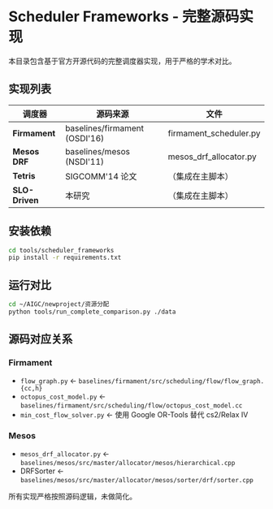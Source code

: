 # Scheduler Frameworks - 完整源码实现

本目录包含基于官方开源代码的完整调度器实现，用于严格的学术对比。

## 实现列表

| 调度器 | 源码来源 | 文件 |
|--------|---------|------|
| **Firmament** | baselines/firmament (OSDI'16) | firmament_scheduler.py |
| **Mesos DRF** | baselines/mesos (NSDI'11) | mesos_drf_allocator.py |
| **Tetris** | SIGCOMM'14 论文 | （集成在主脚本） |
| **SLO-Driven** | 本研究 | （集成在主脚本） |

## 安装依赖

```bash
cd tools/scheduler_frameworks
pip install -r requirements.txt
```

## 运行对比

```bash
cd ~/AIGC/newproject/资源分配
python tools/run_complete_comparison.py ./data
```

## 源码对应关系

### Firmament
- `flow_graph.py` ← `baselines/firmament/src/scheduling/flow/flow_graph.{cc,h}`
- `octopus_cost_model.py` ← `baselines/firmament/src/scheduling/flow/octopus_cost_model.cc`
- `min_cost_flow_solver.py` ← 使用 Google OR-Tools 替代 cs2/Relax IV

### Mesos
- `mesos_drf_allocator.py` ← `baselines/mesos/src/master/allocator/mesos/hierarchical.cpp`
- DRFSorter ← `baselines/mesos/src/master/allocator/mesos/sorter/drf/sorter.cpp`

所有实现严格按照源码逻辑，未做简化。

